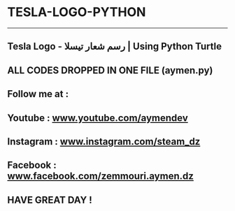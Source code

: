 # TESLA-LOGO-PYTHON
---------------------------------------
Tesla Logo - رسم شعار تيسلا | Using Python Turtle
---------------------------------------
ALL CODES DROPPED IN ONE FILE (aymen.py)
---------------------------------------
Follow me at :
----------------------------------------
Youtube : www.youtube.com/aymendev
----------------------------------------
Instagram : www.instagram.com/steam_dz
----------------------------------------
Facebook : www.facebook.com/zemmouri.aymen.dz
----------------------------------------
HAVE GREAT DAY !
----------------------------------------

